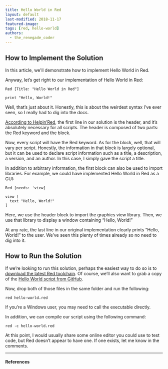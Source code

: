 ```yaml
---
title: Hello World in Red
layout: default
last-modified: 2018-11-17
featured-image:
tags: [red, hello-world]
authors:
  - the_renegade_coder
---
```

## How to Implement the Solution
In this article, we'll demonstrate how to implement Hello World in Red.


Anyway, let’s get right to our implementation of Hello World in Red:

```
Red [Title: "Hello World in Red"]

print "Hello, World!"
```
Well, that’s just about it. Honestly, this is about the weirdest syntax I’ve ever seen, so I really had to dig into the docs.

[According to Helpin’Red][1], the first line in our solution is the header, and it’s absolutely necessary for all scripts. The header is composed of two parts: the Red keyword and the block.

Now, every script will have the Red keyword. As for the block, well, that will vary per script. Honestly, the information in that block is largely optional, but it can be used to declare script information such as a title, a description, a version, and an author. In this case, I simply gave the script a title.

In addition to arbitrary information, the first block can also be used to import libraries. For example, we could have implemented Hello World in Red as a GUI:

```
Red [needs: 'view]

view [
  text "Hello, World!"
]
```

Here, we use the header block to import the graphics view library. Then, we use that library to display a window containing “Hello, World!”

At any rate, the last line in our original implementation clearly prints “Hello, World!” to the user. We’ve seen this plenty of times already so no need to dig into it.

## How to Run the Solution
If we’re looking to run this solution, perhaps the easiest way to do so is to [download the latest Red toolchain][2]. Of course, we’ll also want to grab a copy of the [Hello World script from GitHub][3].

Now, drop both of those files in the same folder and run the following:
```
red hello-world.red
```

If you’re a Windows user, you may need to call the executable directly.

In addition, we can compile our script using the following command:
```
red -c hello-world.red
```
At this point, I would usually share some online editor you could use to test code, but Red doesn’t appear to have one. If one exists, let me know in the comments.

---

#### References

[^1]: J. Grifski, “Hello World in Red,” The Renegade Coder, 24-April-2018. [Online]. Available: <https://therenegadecoder.com/code/hello-world-in-red/>. [Accessed: 17-Nov-2018].


[1]: http://helpin.red/
[2]: https://www.red-lang.org/p/download.html
[3]: https://github.com/jrg94/sample-programs/blob/master/archive/r/red/hello-world.red
